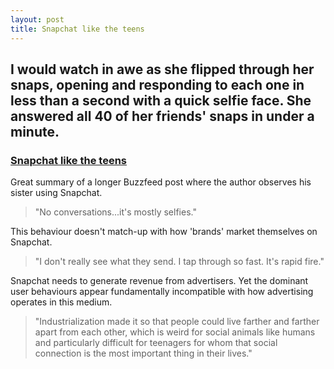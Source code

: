 ```yaml
---
layout: post
title: Snapchat like the teens
---
```


## I would watch in awe as she flipped through her snaps, opening and responding to each one in less than a second with a quick selfie face. She answered all 40 of her friends' snaps in under a minute.

### <a href="http://kottke.org/16/02/snapchat-like-the-teens">Snapchat like the teens</a>

Great summary of a longer Buzzfeed post where the author observes his sister using Snapchat.

> "No conversations...it's mostly selfies."

This behaviour doesn't match-up with how 'brands' market themselves on Snapchat.

> "I don't really see what they send. I tap through so fast. It's rapid fire."

Snapchat needs to generate revenue from advertisers. Yet the dominant user behaviours appear fundamentally incompatible with how advertising operates in this medium.

> "Industrialization made it so that people could live farther and farther apart from each other, which is weird for social animals like humans and particularly difficult for teenagers for whom that social connection is the most important thing in their lives."